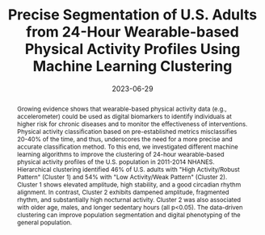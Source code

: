 ---
title: 'Precise Segmentation of U.S. Adults from 24-Hour Wearable-based Physical Activity Profiles Using Machine Learning Clustering'

# Authors
# If you created a profile for a user (e.g. the default `admin` user), write the username (folder name) here
# and it will be replaced with their full name and linked to their profile.
authors:
  - admin
  - Elgar Fleisch
  - Filipe Barata

# Author notes (optional)
author_notes:
  #- 'Equal contribution'
  #- 'Equal contribution'

date: '2023-06-29'
doi: '10.1109/ICHI57859.2023.00083'

# Schedule page publish date (NOT publication's date).
#publishDate: '2023-01-01T00:00:00Z'

# Publication type.
# Accepts a single type but formatted as a YAML list (for Hugo requirements).
# Enter a publication type from the CSL standard.
publication_types: ['conference-journal']

# Publication name and optional abbreviated publication name.
publication: In *2023 IEEE 11th International Conference on Healthcare Informatics (ICHI)*
#publication_short: In *Scientific Reports*

abstract: Growing evidence shows that wearable-based physical activity data (e.g., accelerometer) could be used as digital biomarkers to identify individuals at higher risk for chronic diseases and to monitor the effectiveness of interventions. Physical activity classification based on pre-established metrics misclassifies 20-40% of the time, and thus, underscores the need for a more precise and accurate classification method. To this end, we investigated different machine learning algorithms to improve the clustering of 24-hour wearable-based physical activity profiles of the U.S. population in 2011-2014 NHANES. Hierarchical clustering identified 46% of U.S. adults with "High Activity/Robust Pattern" (Cluster 1) and 54% with "Low Activity/Weak Pattern" (Cluster 2). Cluster 1 shows elevated amplitude, high stability, and a good circadian rhythm alignment. In contrast, Cluster 2 exhibits dampened amplitude, fragmented rhythm, and substantially high nocturnal activity. Cluster 2 was also associated with older age, males, and longer sedentary hours (all p<0.05). The data-driven clustering can improve population segmentation and digital phenotyping of the general population.

# Summary. An optional shortened abstract.
#summary: Lorem ipsum dolor sit amet, consectetur adipiscing elit. Duis posuere tellus ac convallis placerat. Proin tincidunt magna sed ex sollicitudin condimentum.

tags: 
- digital biomarker
- digital age
- biological age
- wearables
- machine learning
- circadian rhythm
- circadian disruption
- NHANES

# Display this page in the Featured widget?
featured: false

# Featured image
# To use, add an image named `featured.jpg/png` to your page's folder. 
image:
  caption: 'Image credit: Jinjoo Shim'
  focal_point: ""
  preview_only: false


---